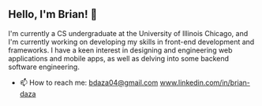 ## Hello, I'm Brian! 👋

I'm currently a CS undergraduate at the University of Illinois Chicago, and I'm currently working on developing my skills in front-end development and frameworks. 
I have a keen interest in designing and engineering web applications and mobile apps, as well as delving into some backend software engineering. 

- 📫 How to reach me: bdaza04@gmail.com
                       www.linkedin.com/in/brian-daza
<!--
**bdaza3/bdaza3** is a ✨ _special_ ✨ repository because its `README.md` (this file) appears on your GitHub profile.

Here are some ideas to get you started:

- 🔭 I’m currently working on ...
- 🌱 I’m currently learning ...
- 👯 I’m looking to collaborate on ...
- 🤔 I’m looking for help with ...
- 💬 Ask me about ...
- 📫 How to reach me: ...
- 😄 Pronouns: ...
- ⚡ Fun fact: ...
-->
